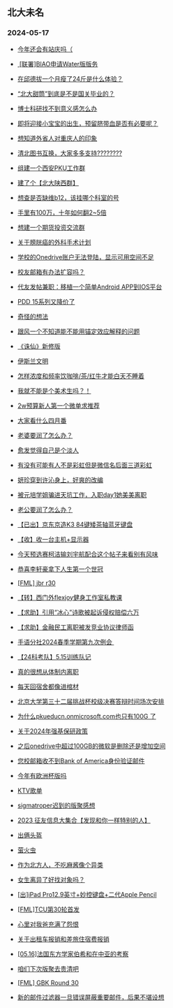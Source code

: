 ## 北大未名 
### 2024-05-17

+ [今年还会有站庆吗（](https://bbs.pku.edu.cn/v2/post-read.php?bid=162&threadid=18766219)

+ [ [联署]BIAO申请Water版版务](https://bbs.pku.edu.cn/v2/post-read.php?bid=751&threadid=18784581)

+ [在邱德拔一个月瘦了24斤是什么体验？](https://bbs.pku.edu.cn/v2/post-read.php?bid=1431&threadid=18784700)

+ [“北大甜筒”到底是不是国关毕业的？](https://bbs.pku.edu.cn/v2/post-read.php?bid=155&threadid=18784193)

+ [博士科研找不到意义感怎么办](https://bbs.pku.edu.cn/v2/post-read.php?bid=138&threadid=18783764)

+ [即将迎接小宝宝的出生，预留脐带血是否有必要呢？](https://bbs.pku.edu.cn/v2/post-read.php?bid=138&threadid=18784613)

+ [想知道外省人对重庆人的印象](https://bbs.pku.edu.cn/v2/post-read.php?bid=463&threadid=18770345)

+ [清北图书互换，大家多多支持????????](https://bbs.pku.edu.cn/v2/post-read.php?bid=104&threadid=18782079)

+ [组建一个西安PKU工作群](https://bbs.pku.edu.cn/v2/post-read.php?bid=466&threadid=18320968)

+ [建了个【北大陕西群】](https://bbs.pku.edu.cn/v2/post-read.php?bid=466&threadid=18432423)

+ [想查是否缺维b12，该挂哪个科室的号](https://bbs.pku.edu.cn/v2/post-read.php?bid=244&threadid=18776979)

+ [手里有100万，十年如何翻2~5倍](https://bbs.pku.edu.cn/v2/post-read.php?bid=606&threadid=18762850)

+ [想建一个期货投资交流群](https://bbs.pku.edu.cn/v2/post-read.php?bid=249&threadid=18763474)

+ [关于膀胱癌的外科手术计划](https://bbs.pku.edu.cn/v2/post-read.php?bid=244&threadid=18784695)

+ [学校的Onedrive账户无法登陆，显示可用空间不足](https://bbs.pku.edu.cn/v2/post-read.php?bid=209&threadid=18784129)

+ [校友邮箱有办法扩容吗？](https://bbs.pku.edu.cn/v2/post-read.php?bid=35&threadid=18783680)

+ [代友发帖兼职：移植一个简单Android APP到IOS平台](https://bbs.pku.edu.cn/v2/post-read.php?bid=488&threadid=18784759)

+ [PDD 15系列又降价了](https://bbs.pku.edu.cn/v2/post-read.php?bid=488&threadid=18782790)

+ [奇怪的想法](https://bbs.pku.edu.cn/v2/post-read.php?bid=251&threadid=18782614)

+ [跟风一个不知道能不能用锚定效应解释的问题](https://bbs.pku.edu.cn/v2/post-read.php?bid=251&threadid=18784844)

+ [《诛仙》新修版](https://bbs.pku.edu.cn/v2/post-read.php?bid=1475&threadid=18783739)

+ [伊斯兰文明](https://bbs.pku.edu.cn/v2/post-read.php?bid=818&threadid=18768253)

+ [怎样浓度和频率饮咖啡/茶/红牛才能白天不睡着](https://bbs.pku.edu.cn/v2/post-read.php?bid=354&threadid=18784043)

+ [我就不能是个美术生吗？！](https://bbs.pku.edu.cn/v2/post-read.php?bid=354&threadid=18783400)

+ [2w预算新人第一个微单求推荐](https://bbs.pku.edu.cn/v2/post-read.php?bid=186&threadid=18784595)

+ [大家看什么四月番](https://bbs.pku.edu.cn/v2/post-read.php?bid=108&threadid=18782413)

+ [老婆要润了怎么办？](https://bbs.pku.edu.cn/v2/post-read.php?bid=103&threadid=18784036)

+ [愈发觉得自己是个淡人](https://bbs.pku.edu.cn/v2/post-read.php?bid=150&threadid=18784151)

+ [有没有可能有人不是彩虹但是微信名后面三道彩虹](https://bbs.pku.edu.cn/v2/post-read.php?bid=52&threadid=18784790)

+ [妍珍穿到许沁身上，好爽的改编](https://bbs.pku.edu.cn/v2/post-read.php?bid=103&threadid=18784715)

+ [被元培学姐骗进天坑工作，入职day1她美美离职](https://bbs.pku.edu.cn/v2/post-read.php?bid=99&threadid=18784663)

+ [老公要润了怎么办？](https://bbs.pku.edu.cn/v2/post-read.php?bid=99&threadid=18784873)

+ [【已出】京东京造K3 84键矮茶轴蓝牙键盘](https://bbs.pku.edu.cn/v2/post-read.php?bid=71&threadid=18784926)

+ [【收】收一台主机+显示器](https://bbs.pku.edu.cn/v2/post-read.php?bid=71&threadid=18784839)

+ [今天预选赛柯洁输刘宇航配合这个帖子来看别有风味](https://bbs.pku.edu.cn/v2/post-read.php?bid=643&threadid=18784154)

+ [恭喜李轩豪拿下人生第一个世冠](https://bbs.pku.edu.cn/v2/post-read.php?bid=643&threadid=18780185)

+ [[FML] jbr r30](https://bbs.pku.edu.cn/v2/post-read.php?bid=519&threadid=18784772)

+ [【转】西门外flexjoy健身工作室私教课](https://bbs.pku.edu.cn/v2/post-read.php?bid=219&threadid=18784718)

+ [【求助】引用“冰心”诗歌被起诉侵权赔偿六万](https://bbs.pku.edu.cn/v2/post-read.php?bid=301&threadid=18784262)

+ [【求助】金融民工离职被发竞业协议律师函](https://bbs.pku.edu.cn/v2/post-read.php?bid=301&threadid=18783387)

+ [手语分社2024春季学期第九次例会 ](https://bbs.pku.edu.cn/v2/post-read.php?bid=696&threadid=18784967)

+ [【24科考队】5.15训练队记](https://bbs.pku.edu.cn/v2/post-read.php?bid=224&threadid=18784647)

+ [真的很想从体制内离职](https://bbs.pku.edu.cn/v2/post-read.php?bid=690&threadid=18784686)

+ [每天回宿舍都像进棺材](https://bbs.pku.edu.cn/v2/post-read.php?bid=690&threadid=18784878)

+ [北京大学第三十二届挑战杯校级决赛答辩时间场次安排](https://bbs.pku.edu.cn/v2/post-read.php?bid=454&threadid=18784153)

+ [为什么pkueducn.onmicrosoft.com也只有100G 了](https://bbs.pku.edu.cn/v2/post-read.php?bid=668&threadid=18784172)

+ [关于2024年强基保研政策](https://bbs.pku.edu.cn/v2/post-read.php?bid=438&threadid=18784098)

+ [之后onedrive中超过100GB的微软是删除还是增加空间](https://bbs.pku.edu.cn/v2/post-read.php?bid=668&threadid=18784264)

+ [您校邮箱收不到Bank of America身份验证邮件](https://bbs.pku.edu.cn/v2/post-read.php?bid=668&threadid=18785031)

+ [今年有欧洲杯版吗](https://bbs.pku.edu.cn/v2/post-read.php?bid=93&threadid=18785062)

+ [KTV歌单](https://bbs.pku.edu.cn/v2/post-read.php?bid=52&threadid=18783585)

+ [sigmatroper迟到的版聚感想](https://bbs.pku.edu.cn/v2/post-read.php?bid=52&threadid=18785063)

+ [2023 征友信息大集合【发现和你一样特别的人】](https://bbs.pku.edu.cn/v2/post-read.php?bid=167&threadid=18545015)

+ [出俩头盔](https://bbs.pku.edu.cn/v2/post-read.php?bid=71&threadid=18784779)

+ [萤火虫](https://bbs.pku.edu.cn/v2/post-read.php?bid=441&threadid=18783675)

+ [作为北方人，不吃麻酱像个异类](https://bbs.pku.edu.cn/v2/post-read.php?bid=90&threadid=18783515)

+ [女生离异了好找对象吗？](https://bbs.pku.edu.cn/v2/post-read.php?bid=167&threadid=18783389)

+ [[出]iPad Pro12.9英寸+妙控键盘+二代Apple Pencil](https://bbs.pku.edu.cn/v2/post-read.php?bid=71&threadid=18785084)

+ [[FML]TCU第30轮首发](https://bbs.pku.edu.cn/v2/post-read.php?bid=519&threadid=18785092)

+ [心里对我爸充满了怨恨](https://bbs.pku.edu.cn/v2/post-read.php?bid=690&threadid=18785032)

+ [关于出租车报销和差旅住宿费报销](https://bbs.pku.edu.cn/v2/post-read.php?bid=438&threadid=18777603)

+ [[05.16]法国东方学家伯希和在中亚的考察](https://bbs.pku.edu.cn/v2/post-read.php?bid=342&threadid=18783079)

+ [咱们下次版聚去贵清吧](https://bbs.pku.edu.cn/v2/post-read.php?bid=338&threadid=18734435)

+ [[FML] GBK Round 30](https://bbs.pku.edu.cn/v2/post-read.php?bid=519&threadid=18785117)

+ [新的邮件过滤器一旦错误屏蔽重要邮件，后果不堪设想](https://bbs.pku.edu.cn/v2/post-read.php?bid=668&threadid=18783475)

